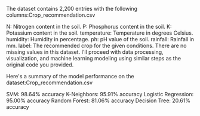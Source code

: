 The dataset  contains 2,200 entries with the following columns:Crop_recommendation.csv

N: Nitrogen content in the soil.
P: Phosphorus content in the soil.
K: Potassium content in the soil.
temperature: Temperature in degrees Celsius.
humidity: Humidity in percentage.
ph: pH value of the soil.
rainfall: Rainfall in mm.
label: The recommended crop for the given conditions.
There are no missing values in this dataset. I'll proceed with data processing, visualization, and machine learning modeling using similar steps as the original code you provided. ​​


Here's a summary of the model performance on the  dataset:Crop_recommendation.csv

SVM: 98.64% accuracy
K-Neighbors: 95.91% accuracy
Logistic Regression: 95.00% accuracy
Random Forest: 81.06% accuracy
Decision Tree: 20.61% accuracy

